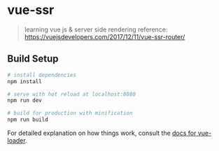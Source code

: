 # vue-ssr

> learning vue js & server side rendering
> reference: https://vuejsdevelopers.com/2017/12/11/vue-ssr-router/

## Build Setup

``` bash
# install dependencies
npm install

# serve with hot reload at localhost:8080
npm run dev

# build for production with minification
npm run build
```

For detailed explanation on how things work, consult the [docs for vue-loader](http://vuejs.github.io/vue-loader).
